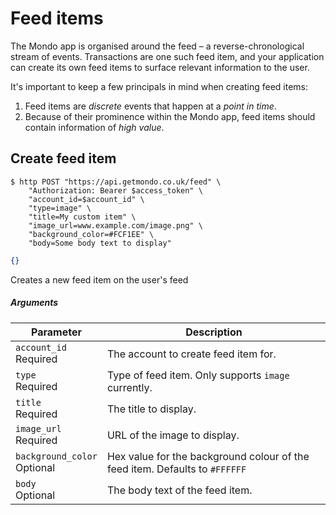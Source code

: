 # Feed items

The Mondo app is organised around the feed – a reverse-chronological stream of events. Transactions are one such feed item, and your application can create its own feed items to surface relevant information to the user.

It's important to keep a few principals in mind when creating feed items:

1. Feed items are *discrete* events that happen at a *point in time*.
2. Because of their prominence within the Mondo app, feed items should contain information of *high value*.

## Create feed item

```shell
$ http POST "https://api.getmondo.co.uk/feed" \
    "Authorization: Bearer $access_token" \
    "account_id=$account_id" \
    "type=image" \
    "title=My custom item" \
    "image_url=www.example.com/image.png" \
    "background_color=#FCF1EE" \
    "body=Some body text to display"
```

```json
{}
```

Creates a new feed item on the user's feed

##### Arguments

<span class="hide">Parameter</span> | <span class="hide">Description</span>
------------------------------------|--------------------------------------
`account_id`<br><span class="label notice">Required</span>|The account to create feed item for.
`type`<br><span class="label notice">Required</span>|Type of feed item. Only supports `image` currently.
`title`<br><span class="label notice">Required</span>|The title to display.
`image_url`<br><span class="label notice">Required</span>|URL of the image to display.
`background_color`<br><span class="label">Optional</span>|Hex value for the background colour of the feed item. Defaults to `#FFFFFF`
`body`<br><span class="label">Optional</span>|The body text of the feed item.
